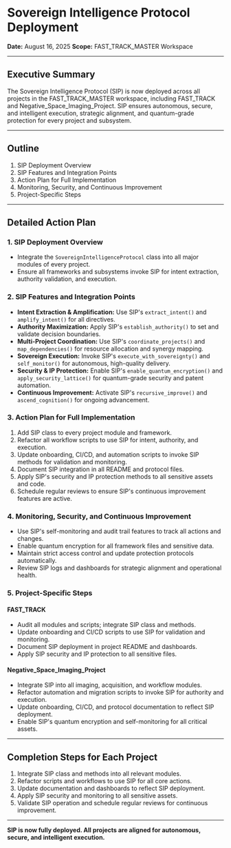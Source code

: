 # Sovereign Intelligence Protocol Deployment

**Date:** August 16, 2025
**Scope:** FAST_TRACK_MASTER Workspace

---

## Executive Summary
The Sovereign Intelligence Protocol (SIP) is now deployed across all projects in the FAST_TRACK_MASTER workspace, including FAST_TRACK and Negative_Space_Imaging_Project. SIP ensures autonomous, secure, and intelligent execution, strategic alignment, and quantum-grade protection for every project and subsystem.

---

## Outline
1. SIP Deployment Overview
2. SIP Features and Integration Points
3. Action Plan for Full Implementation
4. Monitoring, Security, and Continuous Improvement
5. Project-Specific Steps

---

## Detailed Action Plan
### 1. SIP Deployment Overview
- Integrate the `SovereignIntelligenceProtocol` class into all major modules of every project.
- Ensure all frameworks and subsystems invoke SIP for intent extraction, authority validation, and execution.

### 2. SIP Features and Integration Points
- **Intent Extraction & Amplification:** Use SIP's `extract_intent()` and `amplify_intent()` for all directives.
- **Authority Maximization:** Apply SIP's `establish_authority()` to set and validate decision boundaries.
- **Multi-Project Coordination:** Use SIP's `coordinate_projects()` and `map_dependencies()` for resource allocation and synergy mapping.
- **Sovereign Execution:** Invoke SIP's `execute_with_sovereignty()` and `self_monitor()` for autonomous, high-quality delivery.
- **Security & IP Protection:** Enable SIP's `enable_quantum_encryption()` and `apply_security_lattice()` for quantum-grade security and patent automation.
- **Continuous Improvement:** Activate SIP's `recursive_improve()` and `ascend_cognition()` for ongoing advancement.

### 3. Action Plan for Full Implementation
1. Add SIP class to every project module and framework.
2. Refactor all workflow scripts to use SIP for intent, authority, and execution.
3. Update onboarding, CI/CD, and automation scripts to invoke SIP methods for validation and monitoring.
4. Document SIP integration in all README and protocol files.
5. Apply SIP's security and IP protection methods to all sensitive assets and code.
6. Schedule regular reviews to ensure SIP's continuous improvement features are active.

### 4. Monitoring, Security, and Continuous Improvement
- Use SIP's self-monitoring and audit trail features to track all actions and changes.
- Enable quantum encryption for all framework files and sensitive data.
- Maintain strict access control and update protection protocols automatically.
- Review SIP logs and dashboards for strategic alignment and operational health.

### 5. Project-Specific Steps
#### FAST_TRACK
- Audit all modules and scripts; integrate SIP class and methods.
- Update onboarding and CI/CD scripts to use SIP for validation and monitoring.
- Document SIP deployment in project README and dashboards.
- Apply SIP security and IP protection to all sensitive files.

#### Negative_Space_Imaging_Project
- Integrate SIP into all imaging, acquisition, and workflow modules.
- Refactor automation and migration scripts to invoke SIP for authority and execution.
- Update onboarding, CI/CD, and protocol documentation to reflect SIP deployment.
- Enable SIP's quantum encryption and self-monitoring for all critical assets.

---

## Completion Steps for Each Project
1. Integrate SIP class and methods into all relevant modules.
2. Refactor scripts and workflows to use SIP for all core actions.
3. Update documentation and dashboards to reflect SIP deployment.
4. Apply SIP security and monitoring to all sensitive assets.
5. Validate SIP operation and schedule regular reviews for continuous improvement.

---

**SIP is now fully deployed. All projects are aligned for autonomous, secure, and intelligent execution.**
